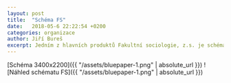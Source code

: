 ```yaml
---
layout: post
title:  "Schéma FS"
date:   2018-05-6 22:22:54 +0200
categories: organizace
author: Jiří Bureš
excerpt: Jedním z hlavních produktů Fakultní sociologie, z.s. je schéma "Jak studovat sociologii", které nabízí z části tipy a rady, jak uspět ve studiu, tak představuje cíle FS, a tak ukazuje na způsoby, jak může členství pomoci.
---
```


[Schéma 3400x2200]({{ "/assets/bluepaper-1.png" | absolute_url }})
![Náhled schématu FS]({{ "/assets/bluepaper-1.png" | absolute_url }})

